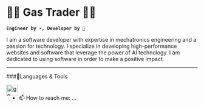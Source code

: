  # 👨‍💻 Gas Trader 👨‍🚀
**`Engineer by ☀️, Developer by 🌙`**

I am a software developer with expertise in mechatronics engineering and a passion for technology. I specialize in developing high-performance websites and software that leverage the power of AI technology. I am dedicated to using software in order to make a positive impact.

---

###🧰Languages & Tools

<img align="left" alt="go" width="30px" style="pardding-right:10px;" src="https://cdn.jsdelivr.net/gh/devicons/devicon/icons/go/go-original-wordmark.svg" />

#
- 📫 How to reach me: ...
 
